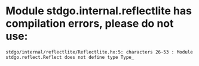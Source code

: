# Module stdgo.internal.reflectlite has compilation errors, please do not use:
```
stdgo/internal/reflectlite/Reflectlite.hx:5: characters 26-53 : Module stdgo.reflect.Reflect does not define type Type_

```

